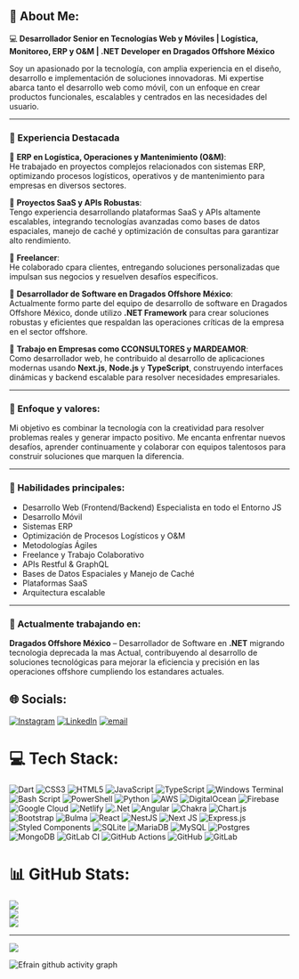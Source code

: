 ## 💫 About Me:
💻 **Desarrollador Senior en Tecnologías Web y Móviles | Logística, Monitoreo, ERP y O&M | .NET Developer en Dragados Offshore México**

Soy un apasionado por la tecnología, con amplia experiencia en el diseño, desarrollo e implementación de soluciones innovadoras. Mi expertise abarca tanto el desarrollo web como móvil, con un enfoque en crear productos funcionales, escalables y centrados en las necesidades del usuario.

---

### 🌟 Experiencia Destacada

🔹 **ERP en Logística, Operaciones y Mantenimiento (O&M)**:  
He trabajado en proyectos complejos relacionados con sistemas ERP, optimizando procesos logísticos, operativos y de mantenimiento para empresas en diversos sectores.

🔹 **Proyectos SaaS y APIs Robustas**:  
Tengo experiencia desarrollando plataformas SaaS y APIs altamente escalables, integrando tecnologías avanzadas como bases de datos espaciales, manejo de caché y optimización de consultas para garantizar alto rendimiento.

🔹 **Freelancer**:  
He colaborado cpara clientes, entregando soluciones personalizadas que impulsan sus negocios y resuelven desafíos específicos.

🔹 **Desarrollador de Software en Dragados Offshore México**:  
Actualmente formo parte del equipo de desarrollo de software en Dragados Offshore México, donde utilizo **.NET Framework** para crear soluciones robustas y eficientes que respaldan las operaciones críticas de la empresa en el sector offshore.

🔹 **Trabajo en Empresas como CCONSULTORES y MARDEAMOR**:  
Como desarrollador web, he contribuido al desarrollo de aplicaciones modernas usando **Next.js**, **Node.js** y **TypeScript**, construyendo interfaces dinámicas y backend escalable para resolver necesidades empresariales.

---

### 🎯 Enfoque y valores:
Mi objetivo es combinar la tecnología con la creatividad para resolver problemas reales y generar impacto positivo. Me encanta enfrentar nuevos desafíos, aprender continuamente y colaborar con equipos talentosos para construir soluciones que marquen la diferencia.

---

### 🚀 Habilidades principales:
- Desarrollo Web (Frontend/Backend)  Especialista en todo el Entorno JS
- Desarrollo Móvil  
- Sistemas ERP  
- Optimización de Procesos Logísticos y O&M  
- Metodologías Ágiles  
- Freelance y Trabajo Colaborativo  
- APIs Restful & GraphQL  
- Bases de Datos Espaciales y Manejo de Caché  
- Plataformas SaaS  
- Arquitectura escalable  

---

### 📍 Actualmente trabajando en:
**Dragados Offshore México** – Desarrollador de Software en **.NET** migrando tecnologia deprecada la mas Actual, contribuyendo al desarrollo de soluciones tecnológicas para mejorar la eficiencia y precisión en las operaciones offshore cumpliendo los estandares actuales.


## 🌐 Socials:
[![Instagram](https://img.shields.io/badge/Instagram-%23E4405F.svg?logo=Instagram&logoColor=white)](https://instagram.com/efracode) [![LinkedIn](https://img.shields.io/badge/LinkedIn-%230077B5.svg?logo=linkedin&logoColor=white)](https://linkedin.com/in/efraindev) [![email](https://img.shields.io/badge/Email-D14836?logo=gmail&logoColor=white)](mailto:efrain_may_75@hotmail.com) 

# 💻 Tech Stack:
![Dart](https://img.shields.io/badge/dart-%230175C2.svg?style=for-the-badge&logo=dart&logoColor=white) ![CSS3](https://img.shields.io/badge/css3-%231572B6.svg?style=for-the-badge&logo=css3&logoColor=white) ![HTML5](https://img.shields.io/badge/html5-%23E34F26.svg?style=for-the-badge&logo=html5&logoColor=white) ![JavaScript](https://img.shields.io/badge/javascript-%23323330.svg?style=for-the-badge&logo=javascript&logoColor=%23F7DF1E) ![TypeScript](https://img.shields.io/badge/typescript-%23007ACC.svg?style=for-the-badge&logo=typescript&logoColor=white) ![Windows Terminal](https://img.shields.io/badge/Windows%20Terminal-%234D4D4D.svg?style=for-the-badge&logo=windows-terminal&logoColor=white) ![Bash Script](https://img.shields.io/badge/bash_script-%23121011.svg?style=for-the-badge&logo=gnu-bash&logoColor=white) ![PowerShell](https://img.shields.io/badge/PowerShell-%235391FE.svg?style=for-the-badge&logo=powershell&logoColor=white) ![Python](https://img.shields.io/badge/python-3670A0?style=for-the-badge&logo=python&logoColor=ffdd54) ![AWS](https://img.shields.io/badge/AWS-%23FF9900.svg?style=for-the-badge&logo=amazon-aws&logoColor=white) ![DigitalOcean](https://img.shields.io/badge/DigitalOcean-%230167ff.svg?style=for-the-badge&logo=digitalOcean&logoColor=white) ![Firebase](https://img.shields.io/badge/firebase-%23039BE5.svg?style=for-the-badge&logo=firebase) ![Google Cloud](https://img.shields.io/badge/GoogleCloud-%234285F4.svg?style=for-the-badge&logo=google-cloud&logoColor=white) ![Netlify](https://img.shields.io/badge/netlify-%23000000.svg?style=for-the-badge&logo=netlify&logoColor=#00C7B7) ![.Net](https://img.shields.io/badge/.NET-5C2D91?style=for-the-badge&logo=.net&logoColor=white) ![Angular](https://img.shields.io/badge/angular-%23DD0031.svg?style=for-the-badge&logo=angular&logoColor=white) ![Chakra](https://img.shields.io/badge/chakra-%234ED1C5.svg?style=for-the-badge&logo=chakraui&logoColor=white) ![Chart.js](https://img.shields.io/badge/chart.js-F5788D.svg?style=for-the-badge&logo=chart.js&logoColor=white) ![Bootstrap](https://img.shields.io/badge/bootstrap-%238511FA.svg?style=for-the-badge&logo=bootstrap&logoColor=white) ![Bulma](https://img.shields.io/badge/bulma-00D0B1?style=for-the-badge&logo=bulma&logoColor=white) ![React](https://img.shields.io/badge/react-%2320232a.svg?style=for-the-badge&logo=react&logoColor=%2361DAFB) ![NestJS](https://img.shields.io/badge/nestjs-%23E0234E.svg?style=for-the-badge&logo=nestjs&logoColor=white) ![Next JS](https://img.shields.io/badge/Next-black?style=for-the-badge&logo=next.js&logoColor=white) ![Express.js](https://img.shields.io/badge/express.js-%23404d59.svg?style=for-the-badge&logo=express&logoColor=%2361DAFB) ![Styled Components](https://img.shields.io/badge/styled--components-DB7093?style=for-the-badge&logo=styled-components&logoColor=white) ![SQLite](https://img.shields.io/badge/sqlite-%2307405e.svg?style=for-the-badge&logo=sqlite&logoColor=white) ![MariaDB](https://img.shields.io/badge/MariaDB-003545?style=for-the-badge&logo=mariadb&logoColor=white) ![MySQL](https://img.shields.io/badge/mysql-4479A1.svg?style=for-the-badge&logo=mysql&logoColor=white) ![Postgres](https://img.shields.io/badge/postgres-%23316192.svg?style=for-the-badge&logo=postgresql&logoColor=white) ![MongoDB](https://img.shields.io/badge/MongoDB-%234ea94b.svg?style=for-the-badge&logo=mongodb&logoColor=white) ![GitLab CI](https://img.shields.io/badge/gitlab%20CI-%23181717.svg?style=for-the-badge&logo=gitlab&logoColor=white) ![GitHub Actions](https://img.shields.io/badge/github%20actions-%232671E5.svg?style=for-the-badge&logo=githubactions&logoColor=white) ![GitHub](https://img.shields.io/badge/github-%23121011.svg?style=for-the-badge&logo=github&logoColor=white) ![GitLab](https://img.shields.io/badge/gitlab-%23181717.svg?style=for-the-badge&logo=gitlab&logoColor=white)
# 📊 GitHub Stats:
![](https://github-readme-stats.vercel.app/api?username=efraindrummer&theme=shadow_blue&hide_border=false&include_all_commits=true&count_private=true)<br/>
![](https://github-readme-streak-stats.herokuapp.com/?user=efraindrummer&theme=shadow_blue&hide_border=false)<br/>
![](https://github-readme-stats.vercel.app/api/top-langs/?username=efraindrummer&theme=shadow_blue&hide_border=false&include_all_commits=true&count_private=true&layout=compact)

---
[![](https://visitcount.itsvg.in/api?id=efraindrummer&icon=0&color=0)](https://visitcount.itsvg.in)


![Efrain github activity graph](https://github-readme-activity-graph.vercel.app/graph?username=efraindrummer&bg_color=0f2d3d&color=1cadfb&line=1cadfb&point=1cadfb&area=true&hide_border=true")

<!-- Proudly created with GPRM ( https://gprm.itsvg.in ) -->
